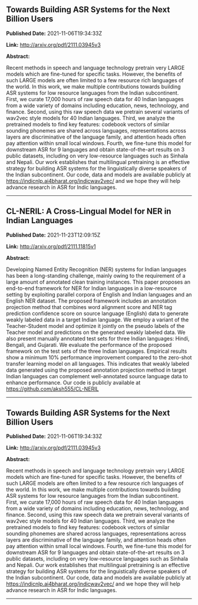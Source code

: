 ## Towards Building ASR Systems for the Next Billion Users

**Published Date:** 2021-11-06T19:34:33Z

**Link:** http://arxiv.org/pdf/2111.03945v3

**Abstract:**

  Recent methods in speech and language technology pretrain very LARGE models
which are fine-tuned for specific tasks. However, the benefits of such LARGE
models are often limited to a few resource rich languages of the world. In this
work, we make multiple contributions towards building ASR systems for low
resource languages from the Indian subcontinent. First, we curate 17,000 hours
of raw speech data for 40 Indian languages from a wide variety of domains
including education, news, technology, and finance. Second, using this raw
speech data we pretrain several variants of wav2vec style models for 40 Indian
languages. Third, we analyze the pretrained models to find key features:
codebook vectors of similar sounding phonemes are shared across languages,
representations across layers are discriminative of the language family, and
attention heads often pay attention within small local windows. Fourth, we
fine-tune this model for downstream ASR for 9 languages and obtain
state-of-the-art results on 3 public datasets, including on very low-resource
languages such as Sinhala and Nepali. Our work establishes that multilingual
pretraining is an effective strategy for building ASR systems for the
linguistically diverse speakers of the Indian subcontinent. Our code, data and
models are available publicly at https://indicnlp.ai4bharat.org/indicwav2vec/
and we hope they will help advance research in ASR for Indic languages.


---

## CL-NERIL: A Cross-Lingual Model for NER in Indian Languages

**Published Date:** 2021-11-23T12:09:15Z

**Link:** http://arxiv.org/pdf/2111.11815v1

**Abstract:**

  Developing Named Entity Recognition (NER) systems for Indian languages has
been a long-standing challenge, mainly owing to the requirement of a large
amount of annotated clean training instances. This paper proposes an end-to-end
framework for NER for Indian languages in a low-resource setting by exploiting
parallel corpora of English and Indian languages and an English NER dataset.
The proposed framework includes an annotation projection method that combines
word alignment score and NER tag prediction confidence score on source language
(English) data to generate weakly labeled data in a target Indian language. We
employ a variant of the Teacher-Student model and optimize it jointly on the
pseudo labels of the Teacher model and predictions on the generated weakly
labeled data. We also present manually annotated test sets for three Indian
languages: Hindi, Bengali, and Gujarati. We evaluate the performance of the
proposed framework on the test sets of the three Indian languages. Empirical
results show a minimum 10% performance improvement compared to the zero-shot
transfer learning model on all languages. This indicates that weakly labeled
data generated using the proposed annotation projection method in target Indian
languages can complement well-annotated source language data to enhance
performance. Our code is publicly available at
https://github.com/aksh555/CL-NERIL


---

## Towards Building ASR Systems for the Next Billion Users

**Published Date:** 2021-11-06T19:34:33Z

**Link:** http://arxiv.org/pdf/2111.03945v3

**Abstract:**

  Recent methods in speech and language technology pretrain very LARGE models
which are fine-tuned for specific tasks. However, the benefits of such LARGE
models are often limited to a few resource rich languages of the world. In this
work, we make multiple contributions towards building ASR systems for low
resource languages from the Indian subcontinent. First, we curate 17,000 hours
of raw speech data for 40 Indian languages from a wide variety of domains
including education, news, technology, and finance. Second, using this raw
speech data we pretrain several variants of wav2vec style models for 40 Indian
languages. Third, we analyze the pretrained models to find key features:
codebook vectors of similar sounding phonemes are shared across languages,
representations across layers are discriminative of the language family, and
attention heads often pay attention within small local windows. Fourth, we
fine-tune this model for downstream ASR for 9 languages and obtain
state-of-the-art results on 3 public datasets, including on very low-resource
languages such as Sinhala and Nepali. Our work establishes that multilingual
pretraining is an effective strategy for building ASR systems for the
linguistically diverse speakers of the Indian subcontinent. Our code, data and
models are available publicly at https://indicnlp.ai4bharat.org/indicwav2vec/
and we hope they will help advance research in ASR for Indic languages.


---


